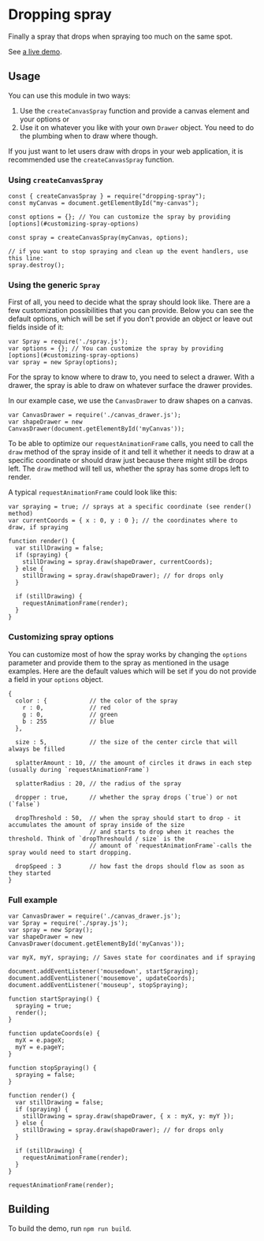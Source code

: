 # Dropping spray

Finally a spray that drops when spraying too much on the same spot.

See [a live demo](https://narigo.github.io/dropping-spray).

## Usage

You can use this module in two ways:

1. Use the `createCanvasSpray` function and provide a canvas element and your options or
2. Use it on whatever you like with your own `Drawer` object. You need to do the plumbing when to draw where though.

If you just want to let users draw with drops in your web application, it is recommended use the `createCanvasSpray` 
function.

### Using `createCanvasSpray`

```
const { createCanvasSpray } = require("dropping-spray");
const myCanvas = document.getElementById("my-canvas");

const options = {}; // You can customize the spray by providing [options](#customizing-spray-options)

const spray = createCanvasSpray(myCanvas, options);

// if you want to stop spraying and clean up the event handlers, use this line:
spray.destroy();
```

### Using the generic `Spray`

First of all, you need to decide what the spray should look like. There are a few customization possibilities that you
can provide. Below you can see the default options, which will be set if you don't provide an object or leave out fields
inside of it:

```
var Spray = require('./spray.js');
var options = {}; // You can customize the spray by providing [options](#customizing-spray-options)
var spray = new Spray(options);
```

For the spray to know where to draw to, you need to select a drawer. With a drawer, the spray is able to draw on
whatever surface the drawer provides.

In our example case, we use the `CanvasDrawer` to draw shapes on a canvas.

```
var CanvasDrawer = require('./canvas_drawer.js');
var shapeDrawer = new CanvasDrawer(document.getElementById('myCanvas'));
```

To be able to optimize our `requestAnimationFrame` calls, you need to call the `draw` method of the spray inside of it
and tell it whether it needs to draw at a specific coordinate or should draw just because there might still be drops
left. The `draw` method will tell us, whether the spray has some drops left to render.

A typical `requestAnimationFrame` could look like this:

```
var spraying = true; // sprays at a specific coordinate (see render() method)
var currentCoords = { x : 0, y : 0 }; // the coordinates where to draw, if spraying

function render() {
  var stillDrawing = false;
  if (spraying) {
    stillDrawing = spray.draw(shapeDrawer, currentCoords);
  } else {
    stillDrawing = spray.draw(shapeDrawer); // for drops only
  }

  if (stillDrawing) {
    requestAnimationFrame(render);
  }
}
```

### Customizing spray options

You can customize most of how the spray works by changing the `options` parameter and provide them to the spray as
mentioned in the usage examples. Here are the default values which will be set if you do not provide a field in your
`options` object.

```
{
  color : {            // the color of the spray
    r : 0,             // red
    g : 0,             // green
    b : 255            // blue
  },

  size : 5,            // the size of the center circle that will always be filled

  splatterAmount : 10, // the amount of circles it draws in each step (usually during `requestAnimationFrame`)

  splatterRadius : 20, // the radius of the spray

  dropper : true,      // whether the spray drops (`true`) or not (`false`)

  dropThreshold : 50,  // when the spray should start to drop - it accumulates the amount of spray inside of the size
                       // and starts to drop when it reaches the threshold. Think of `dropThreshould / size` is the
                       // amount of `requestAnimationFrame`-calls the spray would need to start dropping.

  dropSpeed : 3        // how fast the drops should flow as soon as they started
}
```

### Full example

```
var CanvasDrawer = require('./canvas_drawer.js');
var Spray = require('./spray.js');
var spray = new Spray();
var shapeDrawer = new CanvasDrawer(document.getElementById('myCanvas'));

var myX, myY, spraying; // Saves state for coordinates and if spraying

document.addEventListener('mousedown', startSpraying);
document.addEventListener('mousemove', updateCoords);
document.addEventListener('mouseup', stopSpraying);

function startSpraying() {
  spraying = true;
  render();
}

function updateCoords(e) {
  myX = e.pageX;
  myY = e.pageY;
}

function stopSpraying() {
  spraying = false;
}

function render() {
  var stillDrawing = false;
  if (spraying) {
    stillDrawing = spray.draw(shapeDrawer, { x : myX, y: myY });
  } else {
    stillDrawing = spray.draw(shapeDrawer); // for drops only
  }

  if (stillDrawing) {
    requestAnimationFrame(render);
  }
}

requestAnimationFrame(render);
```

## Building

To build the demo, run `npm run build`.

